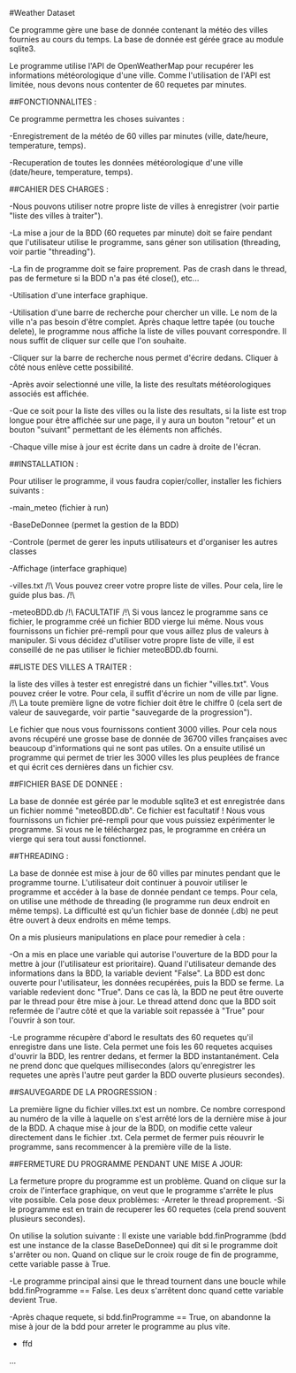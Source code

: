 #Weather Dataset

Ce programme gère une base de donnée contenant la météo des villes fournies au cours du temps. La base de donnée est gérée grace au module sqlite3.

Le programme utilise l'API de OpenWeatherMap pour recupérer les informations météorologique d'une ville. Comme l'utilisation de l'API est limitée, nous devons nous contenter de 60 requetes par minutes.


##FONCTIONNALITES :

Ce programme permettra les choses suivantes :

-Enregistrement de la météo de 60 villes par minutes (ville, date/heure, temperature, temps).

-Recuperation de toutes les données météorologique d'une ville (date/heure, temperature, temps).


##CAHIER DES CHARGES :

-Nous pouvons utiliser notre propre liste de villes à enregistrer (voir partie "liste des villes à traiter").

-La mise a jour de la BDD (60 requetes par minute) doit se faire pendant que l'utilisateur utilise le programme, sans géner son utilisation (threading, voir partie "threading").

-La fin de programme doit se faire proprement. Pas de crash dans le thread, pas de fermeture si la BDD n'a pas été close(), etc...

-Utilisation d'une interface graphique.

-Utilisation d'une barre de recherche pour chercher un ville. Le nom de la ville n'a pas besoin d'être complet. Après chaque lettre tapée (ou touche delete), le programme nous affiche la liste de villes pouvant correspondre. Il nous suffit de cliquer sur celle que l'on souhaite.

-Cliquer sur la barre de recherche nous permet d'écrire dedans. Cliquer à côté nous enlève cette possibilité.

-Après avoir selectionné une ville, la liste des resultats météorologiques associés est affichée.

-Que ce soit pour la liste des villes ou la liste des resultats, si la liste est trop longue pour être affichée sur une page, il y aura un bouton "retour" et un bouton "suivant" permettant de les éléments non affichés.

-Chaque ville mise à jour est écrite dans un cadre à droite de l'écran.


##INSTALLATION :

Pour utiliser le programme, il vous faudra copier/coller, installer les fichiers suivants :

-main_meteo (fichier à run)

-BaseDeDonnee (permet la gestion de la BDD)

-Controle (permet de gerer les inputs utilisateurs et d'organiser les autres classes

-Affichage (interface graphique)

-villes.txt /!\ Vous pouvez creer votre propre liste de villes. Pour cela, lire le guide plus bas. /!\

-meteoBDD.db /!\ FACULTATIF /!\ Si vous lancez le programme sans ce fichier, le programme créé un fichier BDD vierge lui même. Nous vous fournissons un fichier pré-rempli pour que vous aillez plus de valeurs à manipuler. Si vous décidez d'utiliser votre propre liste de ville, il est conseillé de ne pas utiliser le fichier meteoBDD.db fourni.


##LISTE DES VILLES A TRAITER :

la liste des villes à tester est enregistré dans un fichier "villes.txt". Vous pouvez créer le votre. Pour cela, il suffit d'écrire un nom de ville par ligne. /!\ La toute première ligne de votre fichier doit être le chiffre 0 (cela sert de valeur de sauvegarde, voir partie "sauvegarde de la progression").

Le fichier que nous vous fournissons contient 3000 villes. Pour cela nous avons récupéré une grosse base de donnée de 36700 villes françaises avec beaucoup d'informations qui ne sont pas utiles. On a ensuite utilisé un programme qui permet de trier les 3000 villes les plus peuplées de france et qui écrit ces dernières dans un fichier csv.


##FICHIER BASE DE DONNEE :

La base de donnée est gérée par le moduble sqlite3 et est enregistrée dans un fichier nommé "meteoBDD.db".
Ce fichier est facultatif ! Nous vous fournissons un fichier pré-rempli pour que vous puissiez expérimenter le programme. Si vous ne le téléchargez pas, le programme en crééra un vierge qui sera tout aussi fonctionnel.


##THREADING :

La base de donnée est mise à jour de 60 villes par minutes pendant que le programme tourne.
L'utilisateur doit continuer à pouvoir utiliser le programme et accéder à la base de donnée pendant ce temps.
Pour cela, on utilise une méthode de threading (le programme run deux endroit en même temps).
La difficulté est qu'un fichier base de donnée (.db) ne peut être ouvert à deux endroits en même temps.

On a mis plusieurs manipulations en place pour remedier à cela :

-On a mis en place une variable qui autorise l'ouverture de la BDD pour la mettre à jour (l'utilisateur est prioritaire).
Quand l'utilisateur demande des informations dans la BDD, la variable devient "False". La BDD est donc ouverte pour l'utilisateur, les données recupérées, puis la BDD se ferme. La variable redevient donc "True".
Dans ce cas là, la BDD ne peut être ouverte par le thread pour être mise à jour. Le thread attend donc que la BDD soit refermée de l'autre côté et que la variable soit repassée à "True" pour l'ouvrir à son tour.

-Le programme récupère d'abord le resultats des 60 requetes qu'il enregistre dans une liste. Cela permet une fois les 60 requetes acquises d'ouvrir la BDD, les rentrer dedans, et fermer la BDD instantanément. Cela ne prend donc que quelques millisecondes (alors qu'enregistrer les requetes une après l'autre peut garder la BDD ouverte plusieurs secondes).


##SAUVEGARDE DE LA PROGRESSION :

La première ligne du fichier villes.txt est un nombre. Ce nombre correspond au numéro de la ville à laquelle on s'est arrêté lors de la dernière mise à jour de la BDD. A chaque mise à jour de la BDD, on modifie cette valeur directement dans le fichier .txt. Cela permet de fermer puis réouvrir le programme, sans recommencer à la première ville de la liste.


##FERMETURE DU PROGRAMME PENDANT UNE MISE A JOUR:

La fermeture propre du programme est un problème. Quand on clique sur la croix de l'interface graphique, on veut que le programme s'arrête le plus vite possible. Cela pose deux problèmes:
-Arreter le thread proprement.
-Si le programme est en train de recuperer les 60 requetes (cela prend souvent plusieurs secondes).

On utilise la solution suivante :
Il existe une variable bdd.finProgramme (bdd est une instance de la classe BaseDeDonnee) qui dit si le programme doit s'arrêter ou non. Quand on clique sur le croix rouge de fin de programme, cette variable passe à True.

-Le programme principal ainsi que le thread tournent dans une boucle while bdd.finProgramme == False. Les deux s'arrêtent donc quand cette variable devient True.

-Après chaque requete, si bdd.finProgramme == True, on abandonne la mise à jour de la bdd pour arreter le programme au plus vite.

* ffd

...

